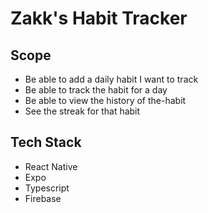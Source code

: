 # Zakk's Habit Tracker

## Scope
- Be able to add a daily habit I want to track
- Be able to track the habit for a day
- Be able to view the history of the-habit
- See the streak for that habit

## Tech Stack
- React Native
- Expo
- Typescript
- Firebase